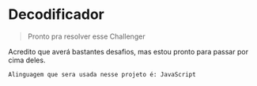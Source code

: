<h1>Decodificador</h1>

> Pronto pra resolver esse Challenger

Acredito que averá bastantes desafios, mas estou pronto para passar por cima deles.

```
Alinguagem que sera usada nesse projeto é: JavaScript
```
